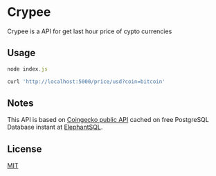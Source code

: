 # Crypee

Crypee is a API for get last hour price of cypto currencies

## Usage

```javascript
node index.js

curl 'http://localhost:5000/price/usd?coin=bitcoin'
```

## Notes
This API is based on [Coingecko public API](https://www.coingecko.com/en/api) cached on free PostgreSQL Database instant at [ElephantSQL](elephantsql.com).

## License
[MIT](https://choosealicense.com/licenses/mit/)